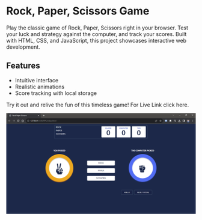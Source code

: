 # Rock, Paper, Scissors Game

Play the classic game of Rock, Paper, Scissors right in your browser. Test your luck and strategy against the computer, and track your scores. Built with HTML, CSS, and JavaScript, this project showcases interactive web development.

## Features
- Intuitive interface
- Realistic animations
- Score tracking with local storage

Try it out and relive the fun of this timeless game! For Live Link click here.

![Game Screenshot](./screen-grab.PNG)
